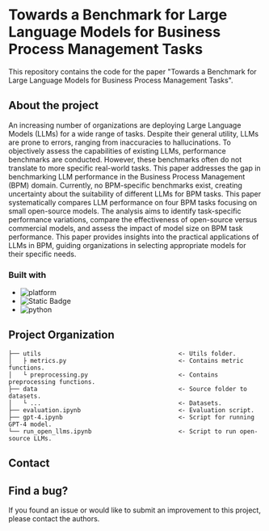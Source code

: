 # Towards a Benchmark for Large Language Models for Business Process Management Tasks
This repository contains the code for the paper "Towards a Benchmark for Large Language Models for Business Process Management Tasks".

## About the project
An increasing number of organizations are deploying Large Language Models (LLMs) for a wide range of tasks. Despite their general utility, LLMs are prone to errors, ranging from inaccuracies to hallucinations. To objectively assess the capabilities of existing LLMs, performance benchmarks are conducted. However, these benchmarks often do not translate to more specific real-world tasks. This paper addresses the gap in benchmarking LLM performance in the Business Process Management (BPM) domain. Currently, no BPM-specific benchmarks exist, creating uncertainty about the suitability of different LLMs for BPM tasks. This paper systematically compares LLM performance on four BPM tasks focusing on small open-source models.
The analysis aims to identify task-specific performance variations, compare the effectiveness of open-source versus commercial models, and assess the impact of model size on BPM task performance. This paper provides insights into the practical applications of LLMs in BPM, guiding organizations in selecting appropriate models for their specific needs.

### Built with
* ![platform](https://img.shields.io/badge/platform-linux-brightgreen)
* ![Static Badge](https://img.shields.io/badge/GPU-Nvidia%20RTX%20A6000-red)
* ![python](https://img.shields.io/badge/python-black?logo=python&label=3.8.13)

## Project Organization
    ├── utils                                      <- Utils folder.
    │   ├ metrics.py                               <- Contains metric functions.
    │   └ preprocessing.py                         <- Contains preprocessing functions. 
    ├── data                                       <- Source folder to datasets.
    │   └ ...                                      <- Datasets.
    ├── evaluation.ipynb                           <- Evaluation script.
    ├── gpt-4.ipynb                                <- Script for running GPT-4 model.
    └── run_open_llms.ipynb                        <- Script to run open-source LLMs.


## Contact


## Find a bug?
If you found an issue or would like to submit an improvement to this project, please contact the authors. 

